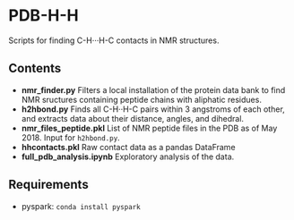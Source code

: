 # PDB-H-H
Scripts for finding C-H···H-C contacts in NMR structures.

## Contents
 -  **nmr_finder.py** Filters a local installation of the protein data bank to find NMR sructures containing peptide chains with aliphatic residues.
 - **h2hbond.py** Finds all C-H··H-C pairs within 3 angstroms of each other, and extracts data about their distance, angles, and dihedral.
 - **nmr_files_peptide.pkl** List of NMR peptide files in the PDB as of May 2018. Input for `h2hbond.py`.
 - **hhcontacts.pkl** Raw contact data as a pandas DataFrame
 - **full_pdb_analysis.ipynb** Exploratory analysis of the data.

## Requirements
 - pyspark: `conda install pyspark`
